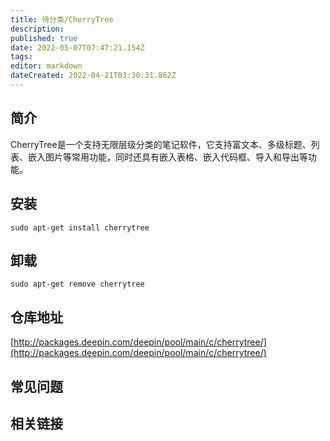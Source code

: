 ```yaml
---
title: 待分类/CherryTree
description: 
published: true
date: 2022-05-07T07:47:21.154Z
tags: 
editor: markdown
dateCreated: 2022-04-21T03:30:31.862Z
---
```


## 简介

CherryTree是一个支持无限层级分类的笔记软件，它支持富文本、多级标题、列表、嵌入图片等常用功能，同时还具有嵌入表格、嵌入代码框、导入和导出等功能。

## 安装

`sudo apt-get install cherrytree`

## 卸载

`sudo apt-get remove cherrytree`

## 仓库地址

[http://packages.deepin.com/deepin/pool/main/c/cherrytree/](http://packages.deepin.com/deepin/pool/main/c/cherrytree/)

## 常见问题

## 相关链接
